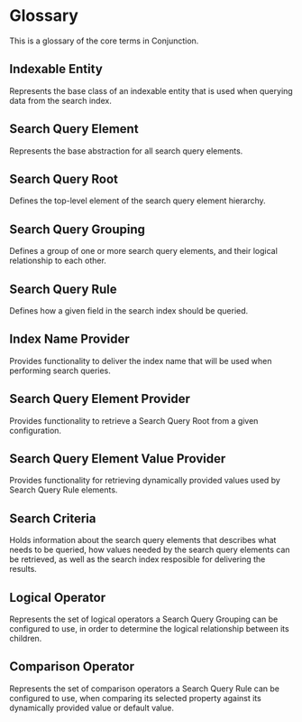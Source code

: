 # Glossary

This is a glossary of the core terms in Conjunction.

## Indexable Entity

Represents the base class of an indexable entity that is used when querying data from the search index.

## Search Query Element

Represents the base abstraction for all search query elements.

## Search Query Root

Defines the top-level element of the search query element hierarchy.

## Search Query Grouping

Defines a group of one or more search query elements, and their logical relationship to each other.

## Search Query Rule

Defines how a given field in the search index should be queried.

## Index Name Provider

Provides functionality to deliver the index name that will be used when performing search queries.

## Search Query Element Provider

Provides functionality to retrieve a Search Query Root from a given configuration.

## Search Query Element Value Provider

Provides functionality for retrieving dynamically provided values used by Search Query Rule elements.

## Search Criteria

Holds information about the search query elements that describes what needs to be queried, how values needed by the search query elements can be retrieved, as well as the search index resposible for delivering the results.

## Logical Operator

Represents the set of logical operators a Search Query Grouping can be configured to use, in order to determine the logical relationship between its children.

## Comparison Operator

Represents the set of comparison operators a Search Query Rule can be configured to use, when comparing its selected property against its dynamically provided value or default value.